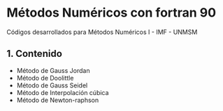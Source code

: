 # Métodos Numéricos con fortran 90

Códigos desarrollados para Métodos Numéricos I - IMF - UNMSM

## 1. Contenido

- Método de Gauss Jordan
- Método de Doolittle
- Método de Gauss Seidel
- Método de Interpolación cúbica
- Método de Newton-raphson


